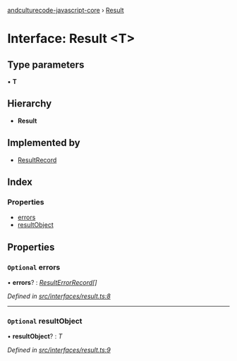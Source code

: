 [andculturecode-javascript-core](../README.md) › [Result](result.md)

# Interface: Result <**T**>

## Type parameters

▪ **T**

## Hierarchy

* **Result**

## Implemented by

* [ResultRecord](../classes/resultrecord.md)

## Index

### Properties

* [errors](result.md#optional-errors)
* [resultObject](result.md#optional-resultobject)

## Properties

### `Optional` errors

• **errors**? : *[ResultErrorRecord](../classes/resulterrorrecord.md)[]*

*Defined in [src/interfaces/result.ts:8](https://github.com/AndcultureCode/AndcultureCode.JavaScript.Core/blob/3e5d1e9/src/interfaces/result.ts#L8)*

___

### `Optional` resultObject

• **resultObject**? : *T*

*Defined in [src/interfaces/result.ts:9](https://github.com/AndcultureCode/AndcultureCode.JavaScript.Core/blob/3e5d1e9/src/interfaces/result.ts#L9)*
